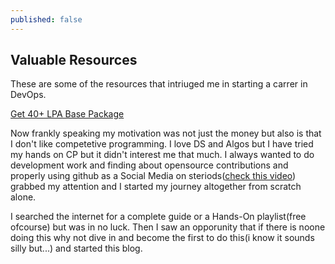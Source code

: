 ```yaml
---
published: false
---
```

## Valuable Resources

These are some of the resources that intriuged me in starting a carrer in DevOps.


[Get 40+ LPA Base Package](https://www.youtube.com/watch?v=r40DtAzZvcY)

Now frankly speaking my motivation was not just the money but also is that I don't like competetive programming. I love DS and Algos but I have tried my hands on CP but it didn't interest me that much.
I always wanted to do development work and finding about opensource contributions and properly using github as a Social Media on steriods([check this video](https://www.youtube.com/watch?v=yzeVMecydCE&t=1933s)) grabbed my attention and I started my journey altogether from scratch alone.


I searched the internet for a complete guide or a Hands-On playlist(free ofcourse) but was in no luck. Then I saw an opporunity that if there is noone doing this why not dive in and become the first to do this(i know it sounds silly but...) and started this blog.    
